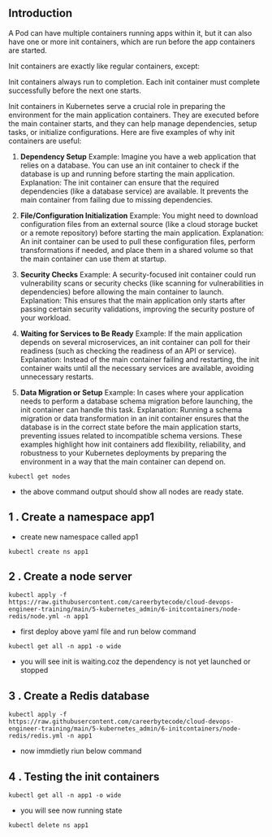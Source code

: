 ## Introduction 

A Pod can have multiple containers running apps within it, but it can also have one or more init containers, which are run before the app containers are started.

Init containers are exactly like regular containers, except:

Init containers always run to completion.
Each init container must complete successfully before the next one starts.


Init containers in Kubernetes serve a crucial role in preparing the environment for the main application containers. They are executed before the main container starts, and they can help manage dependencies, setup tasks, or initialize configurations. Here are five examples of why init containers are useful:

1. **Dependency Setup**
Example: Imagine you have a web application that relies on a database. You can use an init container to check if the database is up and running before starting the main application.
Explanation: The init container can ensure that the required dependencies (like a database service) are available. It prevents the main container from failing due to missing dependencies.

2. **File/Configuration Initialization**
Example: You might need to download configuration files from an external source (like a cloud storage bucket or a remote repository) before starting the main application.
Explanation: An init container can be used to pull these configuration files, perform transformations if needed, and place them in a shared volume so that the main container can use them at startup.

3. **Security Checks**
Example: A security-focused init container could run vulnerability scans or security checks (like scanning for vulnerabilities in dependencies) before allowing the main container to launch.
Explanation: This ensures that the main application only starts after passing certain security validations, improving the security posture of your workload.

4. **Waiting for Services to Be Ready**
Example: If the main application depends on several microservices, an init container can poll for their readiness (such as checking the readiness of an API or service).
Explanation: Instead of the main container failing and restarting, the init container waits until all the necessary services are available, avoiding unnecessary restarts.

5. **Data Migration or Setup**
Example: In cases where your application needs to perform a database schema migration before launching, the init container can handle this task.
Explanation: Running a schema migration or data transformation in an init container ensures that the database is in the correct state before the main application starts, preventing issues related to incompatible schema versions.
These examples highlight how init containers add flexibility, reliability, and robustness to your Kubernetes deployments by preparing the environment in a way that the main container can depend on.

```
kubectl get nodes
```

- the above command output should show all nodes are ready state.


## 1 . Create a namespace app1

- create new namespace called app1

```
kubectl create ns app1
```
## 2 . Create a node server
```
kubectl apply -f https://raw.githubusercontent.com/careerbytecode/cloud-devops-engineer-training/main/5-kubernetes_admin/6-initcontainers/node-redis/node.yml -n app1
```

- first deploy above yaml file and run below command

```
kubectl get all -n app1 -o wide
```

- you will see init is waiting.coz the dependency is not yet launched or stopped

## 3 . Create a Redis database  

```
kubectl apply -f https://raw.githubusercontent.com/careerbytecode/cloud-devops-engineer-training/main/5-kubernetes_admin/6-initcontainers/node-redis/redis.yml -n app1
```

- now immdietly riun below command

## 4 . Testing the init containers 

```
kubectl get all -n app1 -o wide
```

- you will see now running state

```
kubectl delete ns app1
```
